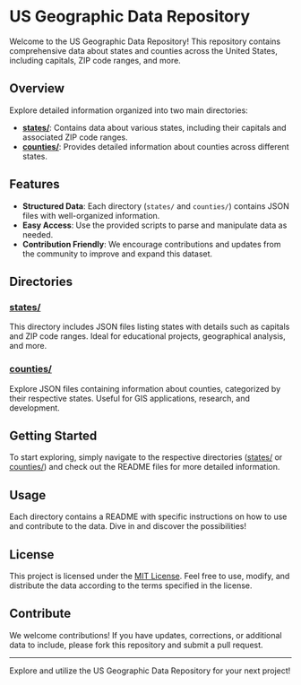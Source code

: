 # US Geographic Data Repository

Welcome to the US Geographic Data Repository! This repository contains comprehensive data about states and counties across the United States, including capitals, ZIP code ranges, and more.

## Overview

Explore detailed information organized into two main directories:

- **[states/](states/)**: Contains data about various states, including their capitals and associated ZIP code ranges.
- **[counties/](counties/)**: Provides detailed information about counties across different states.

## Features

- **Structured Data**: Each directory (`states/` and `counties/`) contains JSON files with well-organized information.
- **Easy Access**: Use the provided scripts to parse and manipulate data as needed.
- **Contribution Friendly**: We encourage contributions and updates from the community to improve and expand this dataset.

## Directories

### [states/](states/)

This directory includes JSON files listing states with details such as capitals and ZIP code ranges. Ideal for educational projects, geographical analysis, and more.

### [counties/](counties/)

Explore JSON files containing information about counties, categorized by their respective states. Useful for GIS applications, research, and development.

## Getting Started

To start exploring, simply navigate to the respective directories ([states/](states/) or [counties/](counties/)) and check out the README files for more detailed information.

## Usage

Each directory contains a README with specific instructions on how to use and contribute to the data. Dive in and discover the possibilities!

## License

This project is licensed under the [MIT License](LICENSE). Feel free to use, modify, and distribute the data according to the terms specified in the license.

## Contribute

We welcome contributions! If you have updates, corrections, or additional data to include, please fork this repository and submit a pull request.

---

Explore and utilize the US Geographic Data Repository for your next project!
